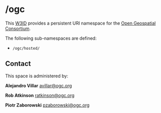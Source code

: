 # /ogc
This [W3ID](https://w3id.org) provides a persistent URI namespace for the [Open Geospatial Consortium](https://www.ogc.org).

The following sub-namespaces are defined:

* `/ogc/hosted/`

## Contact
This space is administered by:

**Alejandro Villar**
<avillar@ogc.org>

**Rob Atkinson**
<ratkinson@ogc.org>

**Piotr Zaborowski**
<pzaborowski@ogc.org>

